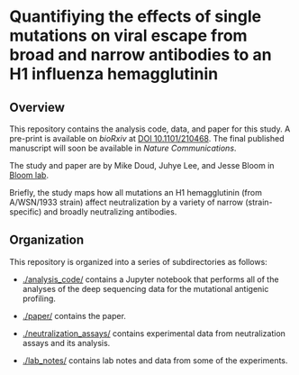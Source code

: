 # Quantifiying the effects of single mutations on viral escape from broad and narrow antibodies to an H1 influenza hemagglutinin

## Overview
This repository contains the analysis code, data, and paper for this study.
A pre-print is available on _bioRxiv_ at [DOI 10.1101/210468](https://doi.org/10.1101/210468).
The final published manuscript will soon be available in _Nature Communications_.

The study and paper are by Mike Doud, Juhye Lee, and Jesse Bloom in [Bloom lab](https://research.fhcrc.org/bloom/en.html).

Briefly, the study maps how all mutations an H1 hemagglutinin (from A/WSN/1933 strain) affect neutralization by a variety of narrow (strain-specific) and broadly neutralizing antibodies.

## Organization
This repository is organized into a series of subdirectories as follows:

* [./analysis_code/]([./analysis_code/) contains a Jupyter notebook that performs all of the analyses of the deep sequencing data for the mutational antigenic profiling.

* [./paper/](./paper/) contains the paper.

* [./neutralization_assays/](./neutralization_assays/) contains experimental data from neutralization assays and its analysis.

* [./lab_notes/]([./lab_notes/) contains lab notes and data from some of the experiments.

